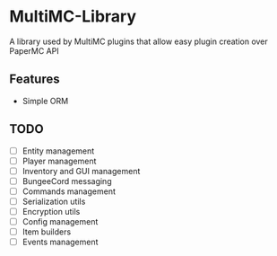 # MultiMC-Library
A library used by MultiMC plugins that allow easy plugin creation over PaperMC API

## Features
- Simple ORM

## TODO
- [ ] Entity management
- [ ] Player management
- [ ] Inventory and GUI management
- [ ] BungeeCord messaging
- [ ] Commands management
- [ ] Serialization utils
- [ ] Encryption utils
- [ ] Config management
- [ ] Item builders
- [ ] Events management
